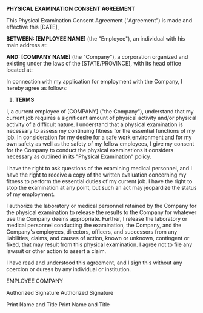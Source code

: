 **PHYSICAL EXAMINATION CONSENT AGREEMENT**

This Physical Examination Consent Agreement (\"Agreement\") is made and
effective this \[DATE\],

**BETWEEN: \[EMPLOYEE NAME\]** (the \"Employee\"), an individual with
his main address at:

**AND: \[COMPANY NAME\]** (the \"Company\"), a corporation organized and
existing under the laws of the \[STATE/PROVINCE\], with its head office
located at:

In connection with my application for employment with the Company, I
hereby agree as follows:

1.  **TERMS**

I, a current employee of \[COMPANY\] ("the Company"), understand that my
current job requires a significant amount of physical activity and/or
physical activity of a difficult nature. I understand that a physical
examination is necessary to assess my continuing fitness for the
essential functions of my job. In consideration for my desire for a safe
work environment and for my own safety as well as the safety of my
fellow employees, I give my consent for the Company to conduct the
physical examinations it considers necessary as outlined in its
"Physical Examination" policy.

I have the right to ask questions of the examining medical personnel,
and I have the right to receive a copy of the written evaluation
concerning my fitness to perform the essential duties of my current job.
I have the right to stop the examination at any point, but such an act
may jeopardize the status of my employment.

I authorize the laboratory or medical personnel retained by the Company
for the physical examination to release the results to the Company for
whatever use the Company deems appropriate. Further, I release the
laboratory or medical personnel conducting the examination, the Company,
and the Company's employees, directors, officers, and successors from
any liabilities, claims, and causes of action, known or unknown,
contingent or fixed, that may result from this physical examination. I
agree not to file any lawsuit or other action to assert a claim.

I have read and understood this agreement, and I sign this without any
coercion or duress by any individual or institution.

EMPLOYEE COMPANY

Authorized Signature Authorized Signature

Print Name and Title Print Name and Title
